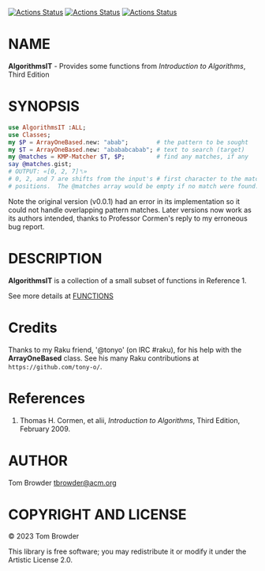 [![Actions Status](https://github.com/tbrowder/AlgorithmsIT/actions/workflows/linux.yml/badge.svg)](https://github.com/tbrowder/AlgorithmsIT/actions) [![Actions Status](https://github.com/tbrowder/AlgorithmsIT/actions/workflows/macos.yml/badge.svg)](https://github.com/tbrowder/AlgorithmsIT/actions) [![Actions Status](https://github.com/tbrowder/AlgorithmsIT/actions/workflows/windows.yml/badge.svg)](https://github.com/tbrowder/AlgorithmsIT/actions)

NAME
====

**AlgorithmsIT** - Provides some functions from *Introduction to Algorithms*, Third Edition

SYNOPSIS
========

```raku
use AlgorithmsIT :ALL;
use Classes;
my $P = ArrayOneBased.new: "abab";        # the pattern to be sought
my $T = ArrayOneBased.new: "abababcabab"; # text to search (target)
my @matches = KMP-Matcher $T, $P;         # find any matches, if any
say @matches.gist;
# OUTPUT: «[0, 2, 7]␤»
# 0, 2, and 7 are shifts from the input's # first character to the match
# positions.  The @matches array would be empty if no match were found.
```

Note the original version (v0.0.1) had an error in its implementation so it could not handle overlapping pattern matches. Later versions now work as its authors intended, thanks to Professor Cormen's reply to my erroneous bug report.

DESCRIPTION
===========

**AlgorithmsIT** is a collection of a small subset of functions in Reference 1.

See more details at [FUNCTIONS](./FUNCTIONS.md)

Credits
=======

Thanks to my Raku friend, '@tonyo' (on IRC #raku), for his help with the **ArrayOneBased** class. See his many Raku contributions at `https://github.com/tony-o/`.

References
==========

1. Thomas H. Cormen, et alii, *Introduction to Algorithms*, Third Edition, February 2009.

AUTHOR
======

Tom Browder <tbrowder@acm.org>

COPYRIGHT AND LICENSE
=====================

© 2023 Tom Browder

This library is free software; you may redistribute it or modify it under the Artistic License 2.0.

